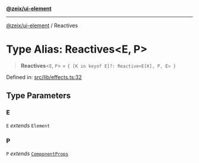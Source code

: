 [**@zeix/ui-element**](../README.md)

***

[@zeix/ui-element](../globals.md) / Reactives

# Type Alias: Reactives\<E, P\>

> **Reactives**\<`E`, `P`\> = `{ [K in keyof E]?: Reactive<E[K], P, E> }`

Defined in: [src/lib/effects.ts:32](https://github.com/zeixcom/ui-element/blob/1c318eb583bce4633e1df4a42dee77859303e28e/src/lib/effects.ts#L32)

## Type Parameters

### E

`E` *extends* `Element`

### P

`P` *extends* [`ComponentProps`](ComponentProps.md)
